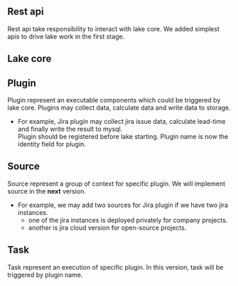 ## Rest api
Rest api take responsibility to interact with lake core. We added simplest apis to drive lake work in the first stage. 

## Lake core


## Plugin
Plugin represent an executable components which could be triggered by lake core. Plugins may collect data, calculate data and write data to storage.  
- For example, Jira plugin may collect jira issue data, calculate lead-time and finally write the result to mysql.  
Plugin should be registered before lake starting. Plugin name is now the identity field for plugin.

## Source
Source represent a group of context for specific plugin. We will implement source in the **next** version.  
- For example, we may add two sources for Jira plugin if we have two jira instances.
  - one of the jira instances is deployed privately for company projects.
  - another is jira cloud version for open-source projects.

## Task
Task represent an execution of specific plugin. In this version, task will be triggered by plugin name.
